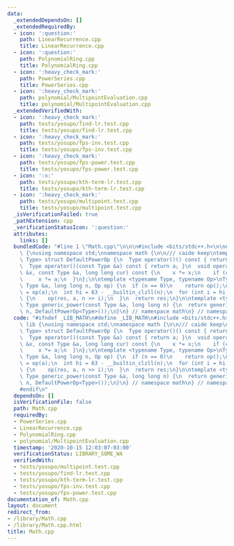 ```yaml
---
data:
  _extendedDependsOn: []
  _extendedRequiredBy:
  - icon: ':question:'
    path: LinearRecurrence.cpp
    title: LinearRecurrence.cpp
  - icon: ':question:'
    path: PolynomialRing.cpp
    title: PolynomialRing.cpp
  - icon: ':heavy_check_mark:'
    path: PowerSeries.cpp
    title: PowerSeries.cpp
  - icon: ':heavy_check_mark:'
    path: polynomial/MultipointEvaluation.cpp
    title: polynomial/MultipointEvaluation.cpp
  _extendedVerifiedWith:
  - icon: ':heavy_check_mark:'
    path: tests/yosupo/find-lr.test.cpp
    title: tests/yosupo/find-lr.test.cpp
  - icon: ':heavy_check_mark:'
    path: tests/yosupo/fps-inv.test.cpp
    title: tests/yosupo/fps-inv.test.cpp
  - icon: ':heavy_check_mark:'
    path: tests/yosupo/fps-power.test.cpp
    title: tests/yosupo/fps-power.test.cpp
  - icon: ':x:'
    path: tests/yosupo/kth-term-lr.test.cpp
    title: tests/yosupo/kth-term-lr.test.cpp
  - icon: ':heavy_check_mark:'
    path: tests/yosupo/multipoint.test.cpp
    title: tests/yosupo/multipoint.test.cpp
  _isVerificationFailed: true
  _pathExtension: cpp
  _verificationStatusIcon: ':question:'
  attributes:
    links: []
  bundledCode: "#line 1 \"Math.cpp\"\n\n\n#include <bits/stdc++.h>\n\nnamespace lib\
    \ {\nusing namespace std;\nnamespace math {\n\n/// caide keep\ntemplate <typename\
    \ Type> struct DefaultPowerOp {\n  Type operator()() const { return Type(1); }\n\
    \  Type operator()(const Type &a) const { return a; }\n  void operator()(Type\
    \ &x, const Type &a, long long cur) const {\n    x *= x;\n    if (cur & 1)\n \
    \     x *= a;\n  }\n};\n\ntemplate <typename Type, typename Op>\nType generic_power(const\
    \ Type &a, long long n, Op op) {\n  if (n == 0)\n    return op();\n  Type res\
    \ = op(a);\n  int hi = 63 - __builtin_clzll(n);\n  for (int i = hi - 1; ~i; i--)\
    \ {\n    op(res, a, n >> i);\n  }\n  return res;\n}\n\ntemplate <typename Type>\
    \ Type generic_power(const Type &a, long long n) {\n  return generic_power(a,\
    \ n, DefaultPowerOp<Type>());\n}\n} // namespace math\n} // namespace lib\n\n\n"
  code: "#ifndef _LIB_MATH\n#define _LIB_MATH\n#include <bits/stdc++.h>\n\nnamespace\
    \ lib {\nusing namespace std;\nnamespace math {\n\n/// caide keep\ntemplate <typename\
    \ Type> struct DefaultPowerOp {\n  Type operator()() const { return Type(1); }\n\
    \  Type operator()(const Type &a) const { return a; }\n  void operator()(Type\
    \ &x, const Type &a, long long cur) const {\n    x *= x;\n    if (cur & 1)\n \
    \     x *= a;\n  }\n};\n\ntemplate <typename Type, typename Op>\nType generic_power(const\
    \ Type &a, long long n, Op op) {\n  if (n == 0)\n    return op();\n  Type res\
    \ = op(a);\n  int hi = 63 - __builtin_clzll(n);\n  for (int i = hi - 1; ~i; i--)\
    \ {\n    op(res, a, n >> i);\n  }\n  return res;\n}\n\ntemplate <typename Type>\
    \ Type generic_power(const Type &a, long long n) {\n  return generic_power(a,\
    \ n, DefaultPowerOp<Type>());\n}\n} // namespace math\n} // namespace lib\n\n\
    #endif\n"
  dependsOn: []
  isVerificationFile: false
  path: Math.cpp
  requiredBy:
  - PowerSeries.cpp
  - LinearRecurrence.cpp
  - PolynomialRing.cpp
  - polynomial/MultipointEvaluation.cpp
  timestamp: '2020-10-15 12:03:07-03:00'
  verificationStatus: LIBRARY_SOME_WA
  verifiedWith:
  - tests/yosupo/multipoint.test.cpp
  - tests/yosupo/find-lr.test.cpp
  - tests/yosupo/kth-term-lr.test.cpp
  - tests/yosupo/fps-inv.test.cpp
  - tests/yosupo/fps-power.test.cpp
documentation_of: Math.cpp
layout: document
redirect_from:
- /library/Math.cpp
- /library/Math.cpp.html
title: Math.cpp
---
```

